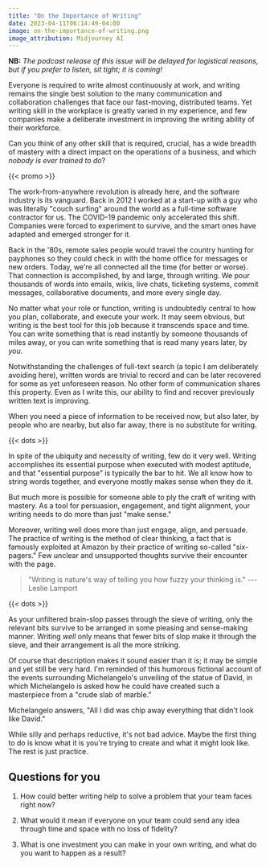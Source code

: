 ```yaml
---
title: "On the Importance of Writing"
date: 2023-04-11T06:14:49-04:00
image: on-the-importance-of-writing.png
image_attribution: Midjourney AI
---
```


**NB:** *The podcast release of this issue will be delayed for logistical
reasons, but if you prefer to listen, sit tight; it is coming!*

Everyone is required to write almost continuously at work, and writing remains
the single best solution to the many communication and collaboration challenges
that face our fast-moving, distributed teams. Yet writing skill in the workplace
is greatly varied in my experience, and few companies make a deliberate
investment in improving the writing ability of their workforce.

Can you think of any other skill that is required, crucial, has a wide breadth
of mastery with a direct impact on the operations of a business, and which
*nobody is ever trained to do*?

<!--more-->
{{< promo >}}

The work-from-anywhere revolution is already here, and the software industry is
its vanguard. Back in 2012 I worked at a start-up with a guy who was literally
"couch surfing" around the world as a full-time software contractor for us. The
COVID-19 pandemic only accelerated this shift. Companies were forced to
experiment to survive, and the smart ones have adapted and emerged stronger for
it.

Back in the '80s, remote sales people would travel the country hunting for
payphones so they could check in with the home office for messages or new
orders. Today, we're all connected all the time (for better or worse). That
connection is accomplished, by and large, through writing. We pour thousands of
words into emails, wikis, live chats, ticketing systems, commit messages,
collaborative documents, and more every single day.

No matter what your role or function, writing is undoubtedly central to how you
plan, collaborate, and execute your work. It may seem obvious, but writing is
the best tool for this job because it transcends space and time. You can write
something that is read instantly by someone thousands of miles away, or you can
write something that is read many years later, by *you*.

Notwithstanding the challenges of full-text search (a topic I am deliberately
avoiding here), written words are trivial to record and can be later recovered
for some as yet unforeseen reason. No other form of communication shares this
property. Even as I write this, our ability to find and recover previously
written text is improving.

When you need a piece of information to be received now, but also later, by
people who are nearby, but also far away, there is no substitute for writing.

{{< dots >}}

In spite of the ubiquity and necessity of writing, few do it very well. Writing
accomplishes its essential purpose when executed with modest aptitude, and that
"essential purpose" is typically the bar to hit. We all know how to string words
together, and everyone mostly makes sense when they do it.

But much more is possible for someone able to ply the craft of writing with
mastery. As a tool for persuasion, engagement, and tight alignment, your writing
needs to do more than just "make sense."

Moreover, writing well does more than just engage, align, and persuade. The
practice of writing is the method of clear thinking, a fact that is famously
exploited at Amazon by their practice of writing so-called "six-pagers." Few
unclear and unsupported thoughts survive their encounter with the page.

> "Writing is nature's way of telling you how fuzzy your thinking is." ---
> Leslie Lamport

{{< dots >}}

As your unfiltered brain-slop passes through the sieve of writing, only the
relevant bits survive to be arranged in some pleasing and sense-making manner.
Writing *well* only means that fewer bits of slop make it through the sieve, and
their arrangement is all the more striking.

Of course that description makes it sound easier than it is; it may be simple
and yet still be very hard. I'm reminded of this humorous fictional account of
the events surrounding Michelangelo's unveiling of the statue of David, in which
Michelangelo is asked how he could have created such a masterpiece from a "crude
slab of marble."

Michelangelo answers, "All I did was chip away everything that didn't look like David."

While silly and perhaps reductive, it's not bad advice. Maybe the first thing to
do is know what it is you're trying to create and what it might look like. The
rest is just practice.

## Questions for you
  
1. How could better writing help to solve a problem that your team faces right
   now?

2. What would it mean if everyone on your team could send any idea through time
   and space with no loss of fidelity?

3. What is one investment you can make in your own writing, and what do you want
   to happen as a result?
